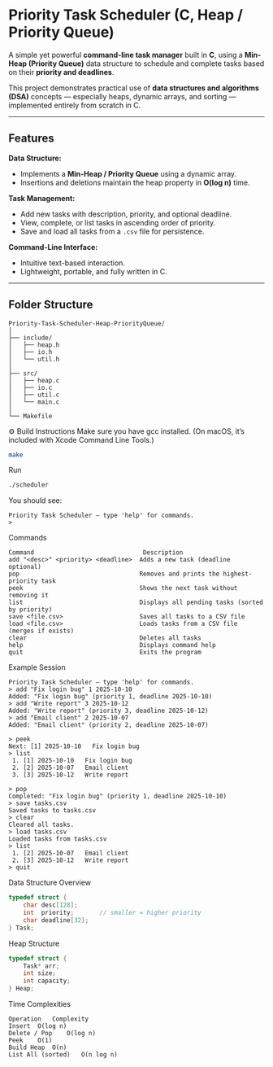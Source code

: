 # Priority Task Scheduler (C, Heap / Priority Queue)

A simple yet powerful **command-line task manager** built in **C**, using a **Min-Heap (Priority Queue)** data structure to schedule and complete tasks based on their **priority and deadlines**.

This project demonstrates practical use of **data structures and algorithms (DSA)** concepts — especially heaps, dynamic arrays, and sorting — implemented entirely from scratch in C.

---

## Features

**Data Structure:**

- Implements a **Min-Heap / Priority Queue** using a dynamic array.
- Insertions and deletions maintain the heap property in **O(log n)** time.

**Task Management:**

- Add new tasks with description, priority, and optional deadline.
- View, complete, or list tasks in ascending order of priority.
- Save and load all tasks from a `.csv` file for persistence.

**Command-Line Interface:**

- Intuitive text-based interaction.
- Lightweight, portable, and fully written in C.

---

## Folder Structure

```text
Priority-Task-Scheduler-Heap-PriorityQueue/
│
├── include/
│   ├── heap.h
│   ├── io.h
│   └── util.h
│
├── src/
│   ├── heap.c
│   ├── io.c
│   ├── util.c
│   └── main.c
│
└── Makefile
```

⚙️ Build Instructions
Make sure you have gcc installed. (On macOS, it’s included with Xcode Command Line Tools.)

```bash
make
```

Run

```bash
./scheduler
```

You should see:

```text
Priority Task Scheduler — type 'help' for commands.
>
```

Commands

```text
Command	                             Description
add "<desc>" <priority> <deadline>	Adds a new task (deadline optional)
pop	                                Removes and prints the highest-priority task
peek	                            Shows the next task without removing it
list	                            Displays all pending tasks (sorted by priority)
save <file.csv>	                    Saves all tasks to a CSV file
load <file.csv>	                    Loads tasks from a CSV file (merges if exists)
clear	                            Deletes all tasks
help	                            Displays command help
quit	                            Exits the program
```

Example Session

```text
Priority Task Scheduler — type 'help' for commands.
> add "Fix login bug" 1 2025-10-10
Added: "Fix login bug" (priority 1, deadline 2025-10-10)
> add "Write report" 3 2025-10-12
Added: "Write report" (priority 3, deadline 2025-10-12)
> add "Email client" 2 2025-10-07
Added: "Email client" (priority 2, deadline 2025-10-07)

> peek
Next: [1] 2025-10-10   Fix login bug
> list
 1. [1] 2025-10-10   Fix login bug
 2. [2] 2025-10-07   Email client
 3. [3] 2025-10-12   Write report

> pop
Completed: "Fix login bug" (priority 1, deadline 2025-10-10)
> save tasks.csv
Saved tasks to tasks.csv
> clear
Cleared all tasks.
> load tasks.csv
Loaded tasks from tasks.csv
> list
 1. [2] 2025-10-07   Email client
 2. [3] 2025-10-12   Write report
> quit
```

Data Structure Overview

```c
typedef struct {
    char desc[128];
    int  priority;       // smaller = higher priority
    char deadline[32];
} Task;
```

Heap Structure

```c
typedef struct {
    Task* arr;
    int size;
    int capacity;
} Heap;
```

Time Complexities

```text
Operation	Complexity
Insert	O(log n)
Delete / Pop	O(log n)
Peek	O(1)
Build Heap	O(n)
List All (sorted)	O(n log n)
```
